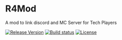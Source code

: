 # R4Mod
A mod to link discord and MC Server for Tech Players

[![Release Version](https://img.shields.io/github/v/release/HackedOS/R4Mod)](https://github.com/HackedOS/R4Mod/releases)
[![Build status](https://img.shields.io/github/workflow/status/HackedOS/R4Mod/R4Mod%20build)](https://github.com/HackedOS/R4Mod/actions)
[![License](https://img.shields.io/github/license/HackedOS/R4Mod)](https://opensource.org/licenses/MIT)
